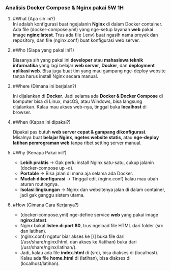 

### **Analisis Docker Compose & Nginx pakai 5W 1H**

1. #What (Apa sih ini?)   
   Ini adalah konfigurasi buat ngejalanin **Nginx** di dalam Docker container. Ada file (docker-compose.yml) yang nge-setup layanan **web** pakai image **nginx:latest**. Trus ada file (.env) buat ngasih nama proyek dan repository, dan file (nginx.conf) buat konfigurasi web server.

2. #Who  (Siapa yang pakai ini?)
  
   Biasanya sih yang pakai ini **developer** atau **mahasiswa teknik informatika** yang lagi belajar **web server**, **Docker**, dan **deployment aplikasi web**. Bisa juga buat tim yang mau gampang nge-deploy website tanpa harus install Nginx secara manual.

3. #Where (Dimana ini berjalan?)
   
   Ini dijalankan di **Docker**. Jadi selama ada **Docker & Docker Compose** di komputer bisa di Linux, macOS, atau Windows, bisa langsung dijalankan. Kalau mau akses web-nya, tinggal buka **localhost** di browser.

4. #When (Kapan ini dipakai?)
   
   Dipakai pas butuh **web server cepat & gampang dikonfigurasi**. Misalnya buat **belajar Nginx**, **ngetes website statis**, atau **nge-deploy latihan pemrograman web** tanpa ribet setting server manual.

5. #Why  (Kenapa Pakai ini?)
   - **Lebih praktis** → Gak perlu install Nginx satu-satu, cukup jalanin (docker-compose up -d).  
   - **Portable** → Bisa jalan di mana aja selama ada Docker.  
   - **Mudah dikonfigurasi** → Tinggal edit (nginx.conf) kalau mau ubah aturan routingnya.  
   - **Isolasi lingkungan** → Nginx dan websitenya jalan di dalam container, jadi gak ganggu sistem utama.

6. #How  (Gimana Cara Kerjanya?)
   - (docker-compose.yml) nge-define service **web** yang pakai image **nginx:latest**.  
   - Nginx bakal **listen di port 80**, trus ngeload file HTML dari folder (src dan latihan).  
   - (nginx.conf) ngatur biar akses ke [/] buka file dari (/usr/share/nginx/html, dan akses ke /latihan) buka dari (/usr/share/nginx/latihan/).  
   - Jadi, kalau ada file **index.html** di (src), bisa diakses di (localhost). Kalau ada file **home.html** di (latihan), bisa diakses di (localhost/latihan).  

